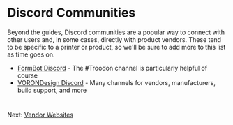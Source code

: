 # Discord Communities
Beyond the guides, Discord communities are a popular way to connect with other users and, in some cases, directly with product vendors. These tend to be specific to a printer or product, so we'll be sure to add more to this list as time goes on.

- [FormBot Discord](https://discord.gg/spAGFK2PnN) - The #Troodon channel is particularly helpful of course
- [VORONDesign Discord](https://discord.gg/voron) - Many channels for vendors, manufacturers, build support, and more

#
Next: [Vendor Websites](https://github.com/500Foods/WelcomeToTroodon/blob/main/docs/level_0/vendors.md)
